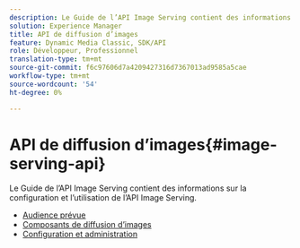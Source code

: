 ```yaml
---
description: Le Guide de l’API Image Serving contient des informations sur la configuration et l’utilisation de l’API Image Serving.
solution: Experience Manager
title: API de diffusion d’images
feature: Dynamic Media Classic, SDK/API
role: Développeur, Professionnel
translation-type: tm+mt
source-git-commit: f6c97606d7a4209427316d7367013ad9585a5cae
workflow-type: tm+mt
source-wordcount: '54'
ht-degree: 0%

---
```



# API de diffusion d’images{#image-serving-api}

Le Guide de l’API Image Serving contient des informations sur la configuration et l’utilisation de l’API Image Serving.

* [Audience prévue](c-intended-audience.md)
* [Composants de diffusion d’images](r-components.md)
* [Configuration et administration](c-configuration-and-administration/c-configuration-and-administration.md)
